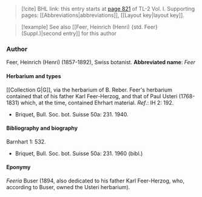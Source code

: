 > [!cite] BHL link: this entry starts at [page 821](https://www.biodiversitylibrary.org/page/33120952) of TL-2 Vol. I.
> Supporting pages: [[Abbreviations|abbreviations]], [[Layout key|layout key]].

> [!example] See also [[Feer, Heinrich (Henri) {std. Feer} (Suppl.)|second entry]] for this author

### Author

Feer, Heinrich (Henri) (1857-1892), Swiss botanist. 
**Abbreviated name**: *Feer*

#### Herbarium and types

[[Collection G|G]], via the herbarium of B. Reber. Feer's herbarium contained that of his father Karl Feer-Herzog, and that of Paul Usteri (1768-1831) which, at the time, contained Ehrhart material.
*Ref*.: IH 2: 192.
- Briquet, Bull. Soc. bot. Suisse 50a: 231. 1940.

#### Bibliography and biography

Barnhart 1: 532.
- Briquet, Bull. Soc. bot. Suisse 50a: 231. 1960 (bibl.)

#### Eponymy

*Feeria* Buser (1894, also dedicated to his father Karl Feer-Herzog, who, according to Buser, owned the Usteri herbarium).

